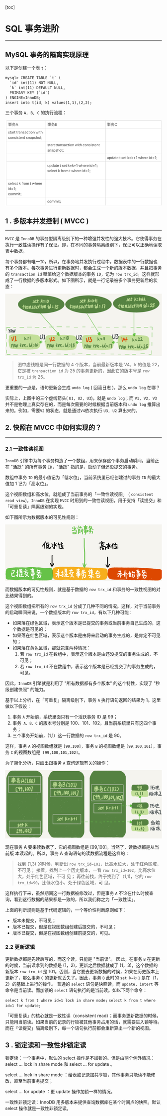

[toc]

# SQL 事务进阶

---------

## MySQL 事务的隔离实现原理

以下是创建一个表 `t`：

```mysql
mysql> CREATE TABLE `t` (
  `id` int(11) NOT NULL,
  `k` int(11) DEFAULT NULL,
  PRIMARY KEY (`id`)
) ENGINE=InnoDB;
insert into t(id, k) values(1,1),(2,2);
```

三个事务 `A, B, C` 的执行流程：

![](.\pictures\trx_begin.png)



## 1 . 多版本并发控制 ( MVCC )

-------------------------

`MVCC` 是 `InnoDB` 的事务型隔离级别下的一种增强并发性的强大技术。它使得事务在执行一致性读操作有了保证。即，在不同的事务隔离级别下，保证可以正确地读取表中数据。

每个事务都有唯一`ID`，所以，在事务地并发执行过程中，数据表中的一行数据也有多个版本。每次事务进行更新数据时，都会生成一个新的版本数据，并且把事务的 `transaction id` 赋值给这个数据版本的事务 `ID`，记为 `row trx_id`。这样就形成了一行数据的多版本形式。如下图所示，就是一行记录被多个事务更新后的状态：

![行记录更新状态图](.\pictures\trx_id.png)

>   图中虚线框是同一行数据的 4 个版本，当前最新版本是 V4，k 的值是 22，它是被 `transaction id` 为 25 的事务更新的，因此它的版本号是 `row trx_id` 为 25。

更重要的一点是，语句更新会生成 `undo log` ( 回滚日志 )，那么 `undo log` 在哪？

实际上，上图中的三个虚线箭头( `U1, U2, U3`)，就是 `undo log`；而 `V1, V2, V3` 并不是物理上真实存在的，而是每次需要的时候根据当前版本和 `undo log` 推算出来的。例如，需要`V2` 的状态，就是通过`V4`依次执行 `U3, U2` 算出来的。



## 2. 快照在 MVCC 中如何实现的？

-----------------------------------

### 2.1 一致性读视图

`InnoDB` 引擎中为每个事务构造了一个数组，用来保存这个事务启动瞬间，当前正在 "活跃" 的所有事务 `ID`，"活跃" 指的是，启动了但还没提交的事务。

数组中事务 `ID` 的最小值记为「低水位」，当前系统里已经创建过的事务 `ID` 的最大值加 1 记为「高水位」。

这个视图数组和高水位，就组成了当前事务的「一致性读视图」 ( `consistent read view`)。`InnoDB` 在实现 `MVCC` 时用到的一致性读视图，用于支持「读提交」和「可重复读」隔离级别的实现。

如下图所示为数据版本的可见性规则：

![数据版本的可见性规则](.\pictures\trx_arr.png)

而数据版本的可见性规则，就是基于数据的 `row trx_id` 和事务的一致性视图的对比结果得到的。

这个视图数组把所有的 `row trx_id` 分成了几种不同的情况。这样，对于当前事务的启动瞬间来说，一个数据版本的 `row trx_id`，有以下几种可能：

-   如果落在绿色区域，表示这个版本是已提交的事务或当前事务自己生成的，这个数据是可见的；
-   如果落在红色区域，表示这个版本是由将来启动的事务生成的，是肯定不可见的；
-   如果落在黄色区域，那就包含两种情况：
    1.  若 `row trx_id` 在数组中，表示这个版本是由还没提交的事务生成的，不可见；
    2.  若 `row trx_id` 不在数组中，表示这个版本是已经提交了的事务生成的，可见。

因此，`InnoDB` 引擎就是利用了 "所有数据都有多个版本" 的这个特性，实现了 "秒级创建快照" 的能力。

基于以上分析，在「可重复」隔离级别下，事务 `A` 执行语句返回的结果为 1。这里做以下假设：

1.  事务 `A` 开始前，系统里面只有一个活跃事务 ID 是 99；
2.  事务` A、B、C` 的版本号分别是 100、101、102，且当前系统里只有这四个事务；
3.  三个事务开始前，(1,1）这一行数据的 `row trx_id` 是 90。

这样，事务 `A` 的视图数组就是 `[99,100]`，事务 `B` 的视图数组是 `[99,100,101]`，事务 `C` 的视图数组是` [99,100,101,102]`。

为了简化分析，只画出跟事务 `A` 查询逻辑有关的操作：

![](.\pictures\select_a.png)  

现在事务 A 要来读数据了，它的视图数组是 [99,100]。当然了，读数据都是从当前版
本读起的。所以，事务 A 查询语句的读数据流程是这样的：

>   找到 (1,3) 的时候，判断出 `row trx_id=101`，比高水位大，处于红色区域，不可见；
>   接着，找到上一个历史版本，一看 `row trx_id=102`，比高水位大，处于红色区域，不可
>   见；
>   再往前找，终于找到了（1,1)，它的 `row trx_id=90`，比低水位小，处于绿色区域，可
>   见。  

这样执行下来，虽然期间这一行数据被修改过，但是事务 `A` 不论在什么时候查询，看到这行数据的结果都是一致的，所以我们称之为「一致性读」。  

上面的判断规则是基于代码逻辑的，一个等价性判断原则如下：

-   版本未提交，不可见；
-   版本已提交，但是在视图数组创建后提交的，不可见；
-   版本已提交，但是在视图数组创建前提交的，可见。
    

### 2.2 更新逻辑

更新数据都是先读后写的，而这个读，只能是 "当前读"。
因此，在事务 `B` 在更新的时候，当前读拿到的数据是 (1，2)，更新之后数据就成了 (1，3)，这个数据的新版本 `row trx_id` 是 101。否则，当它要去更新数据的时候，如果在历史版本上更新了，那么事务 `C` 的更新就丢失了。因此，事务 `B` 此时的 `set k=k+1` 是在（1，2）的基础上进行的操作。
普通的 `select` 语句是快照读，而 `update, intert` 等命令是当前读。而加锁的 `select` 语句执行的是当前读。如以下两个命令：

`select k from t where id=1 lock in share mode;`
`select k from t where id=1 for update; `

「可重复读」的核心就是一致性读（consistent read）；而事务更新数据的时候，只能用当前读。如果当前的记录的行锁被其他事务占用的话，就需要进入锁等待。
而在「读提交」隔离级别下，每一个语句执行前都会重新算出一个新的视图。  



## 3 . 锁定读和一致性非锁定读

锁定读：一个事务中，默认的 select 操作是不加锁的。但是由两个例外情况：select ... lock in share mode 和 select ... for update 。

select ... lock in share mode ：给表或记录加共享锁，其他事务只能读不能修改，直至当前事务提交；

select ... for update ：更 update 操作加锁一样的情况。

一致性非锁定读：InnoDB 用多版本来提供查询数据库在某个时间点的快照。默认 select 操作就是一致性非锁定读。

